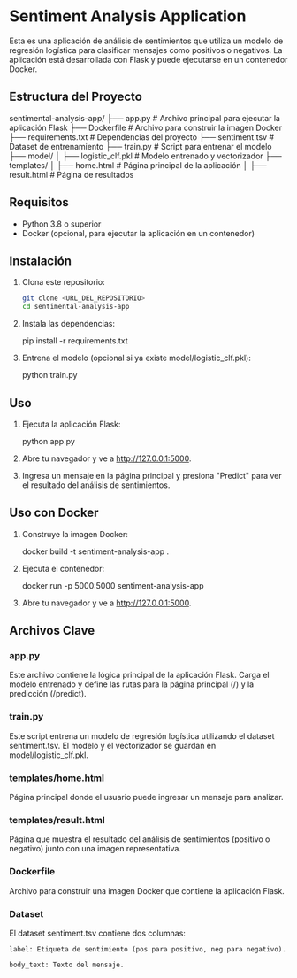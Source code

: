 # Sentiment Analysis Application

Esta es una aplicación de análisis de sentimientos que utiliza un modelo de regresión logística para clasificar mensajes como positivos o negativos. La aplicación está desarrollada con Flask y puede ejecutarse en un contenedor Docker.

## Estructura del Proyecto

sentimental-analysis-app/ ├── app.py # Archivo principal para ejecutar la aplicación Flask ├── Dockerfile # Archivo para construir la imagen Docker ├── requirements.txt # Dependencias del proyecto ├── sentiment.tsv # Dataset de entrenamiento ├── train.py # Script para entrenar el modelo ├── model/ │ ├── logistic_clf.pkl # Modelo entrenado y vectorizador ├── templates/ │ ├── home.html # Página principal de la aplicación │ ├── result.html # Página de resultados


## Requisitos

- Python 3.8 o superior
- Docker (opcional, para ejecutar la aplicación en un contenedor)

## Instalación

1. Clona este repositorio:

   ```bash
   git clone <URL_DEL_REPOSITORIO>
   cd sentimental-analysis-app

2. Instala las dependencias:

    pip install -r requirements.txt

3. Entrena el modelo (opcional si ya existe model/logistic_clf.pkl):

    python train.py

## Uso

1. Ejecuta la aplicación Flask:

    python app.py

2. Abre tu navegador y ve a http://127.0.0.1:5000.

3. Ingresa un mensaje en la página principal y presiona "Predict" para ver el resultado del análisis de sentimientos.

## Uso con Docker

1. Construye la imagen Docker:

    docker build -t sentiment-analysis-app .

2. Ejecuta el contenedor:

    docker run -p 5000:5000 sentiment-analysis-app

3. Abre tu navegador y ve a http://127.0.0.1:5000.

## Archivos Clave

### app.py
Este archivo contiene la lógica principal de la aplicación Flask. Carga el modelo entrenado y define las rutas para la página principal (/) y la predicción (/predict).

### train.py
Este script entrena un modelo de regresión logística utilizando el dataset sentiment.tsv. El modelo y el vectorizador se guardan en model/logistic_clf.pkl.

### templates/home.html
Página principal donde el usuario puede ingresar un mensaje para analizar.

### templates/result.html
Página que muestra el resultado del análisis de sentimientos (positivo o negativo) junto con una imagen representativa.

### Dockerfile
Archivo para construir una imagen Docker que contiene la aplicación Flask.

### Dataset
El dataset sentiment.tsv contiene dos columnas:

    label: Etiqueta de sentimiento (pos para positivo, neg para negativo).

    body_text: Texto del mensaje.
